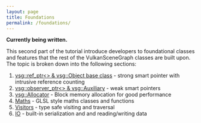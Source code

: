```yaml
---
layout: page
title: Foundations
permalink: /foundations/
---
```


**Currently being written.**

This second part of the tutorial introduce developers to foundational classes and features that the rest of the VulkanSceneGraph classes are built upon. The topic is broken down into the following sections:

1. [vsg::ref_ptr<> & vsg::Object base class](Object_base_class_and_ref_ptr.md) - strong smart pointer with intrusive reference counting
1. [vsg::observer_ptr<> & vsg::Auxiliary](Auxiliary_and_observer_ptr.md) - weak smart pointers
1. [vsg::Allocator](Allocator.md) - Block memory allocation for good performance
1. [Maths](Maths.md) - GLSL style maths classes and functions
1. [Visitors](Visitors.md) - type safe visiting and traversal
1. [IO](IO.md) - built-in serialization and and reading/writing data
